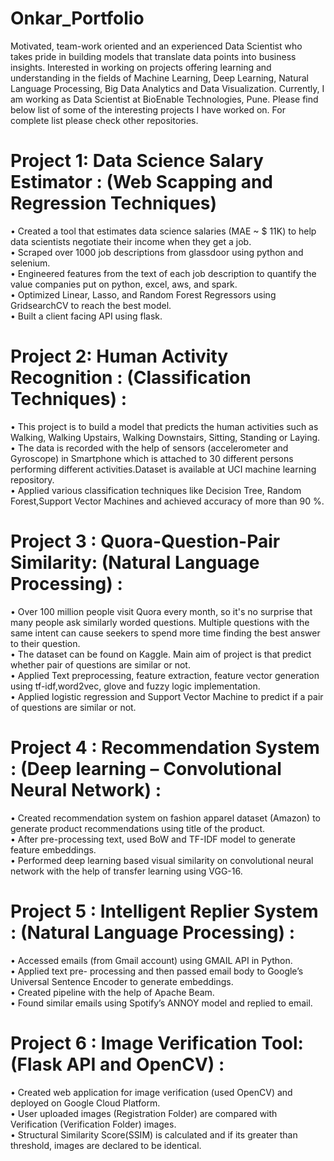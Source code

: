 # Onkar_Portfolio
Motivated, team-work oriented and an experienced Data Scientist who takes pride in building models that translate data points into business insights. Interested in working on projects offering learning and understanding in the fields of Machine Learning, Deep Learning, Natural Language Processing, Big Data Analytics and Data Visualization. 
Currently, I am working as Data Scientist at BioEnable Technologies, Pune.
Please find below list of some of the interesting projects I have worked on. For complete list please check other repositories. 


# Project 1: Data Science Salary Estimator : (Web Scapping and Regression Techniques) 

• Created a tool that estimates data science salaries (MAE ~ $ 11K) to help data scientists negotiate their income when they get a job.                                                                                                                               
•	Scraped over 1000 job descriptions from glassdoor using python and selenium.  
•	Engineered features from the text of each job description to quantify the value companies put on python, excel, aws, and spark.  
•	Optimized Linear, Lasso, and Random Forest Regressors using GridsearchCV to reach the best model.                            
•	Built a client facing API using flask.

# Project 2: Human Activity Recognition : (Classification Techniques) :

•	This project is to build a model that predicts the human activities such as Walking, Walking Upstairs, Walking Downstairs, 
  Sitting, Standing or Laying.                                                                      
•	The data is recorded with the help of sensors (accelerometer and Gyroscope) in Smartphone which is attached
  to 30 different persons performing different activities.Dataset is available at  UCI machine learning repository.                   
•	Applied various classification techniques like Decision Tree, Random Forest,Support Vector Machines and achieved accuracy of
  more than 90 %.                                                                                                    

# Project 3 : Quora-Question-Pair Similarity: (Natural Language Processing) :

•	Over 100 million people visit Quora every month, so it's no surprise that many people ask similarly worded questions.
  Multiple questions with the same intent can cause seekers to spend more time finding the best answer to their question.          
•	The dataset can be found on Kaggle. Main aim of project is that predict whether pair of questions are similar or not.            
•	Applied Text preprocessing, feature extraction, feature vector generation using tf-idf,word2vec, glove and 
  fuzzy logic implementation.                                                                                                       
•	Applied logistic regression and Support Vector Machine to predict if a pair of questions are similar or not.

# Project 4 : Recommendation System : (Deep learning – Convolutional Neural Network) :

•	Created recommendation system on fashion apparel dataset (Amazon) to generate product recommendations using title of the product.   
•	After pre-processing text, used BoW and TF-IDF model to generate feature embeddings.                                               
•	Performed deep learning based visual similarity on convolutional neural network with the help of transfer learning using VGG-16.    

# Project 5 : Intelligent Replier System : (Natural Language Processing) :

•	Accessed emails (from Gmail account) using GMAIL API in Python.                                                                    
•	Applied text pre- processing and then passed email body to Google’s Universal Sentence Encoder to generate embeddings.              
•	Created pipeline with the help of Apache Beam.                                                                                      
•	Found similar emails using Spotify’s ANNOY model and replied to email.                                                             

# Project 6 : Image Verification Tool: (Flask API and OpenCV) :

•	Created web application for image verification (used OpenCV) and deployed on Google Cloud Platform.                                
•	User uploaded images (Registration Folder) are compared with Verification (Verification Folder) images.                             
•	Structural Similarity Score(SSIM) is calculated and if its greater than threshold, images are declared to be identical.             



